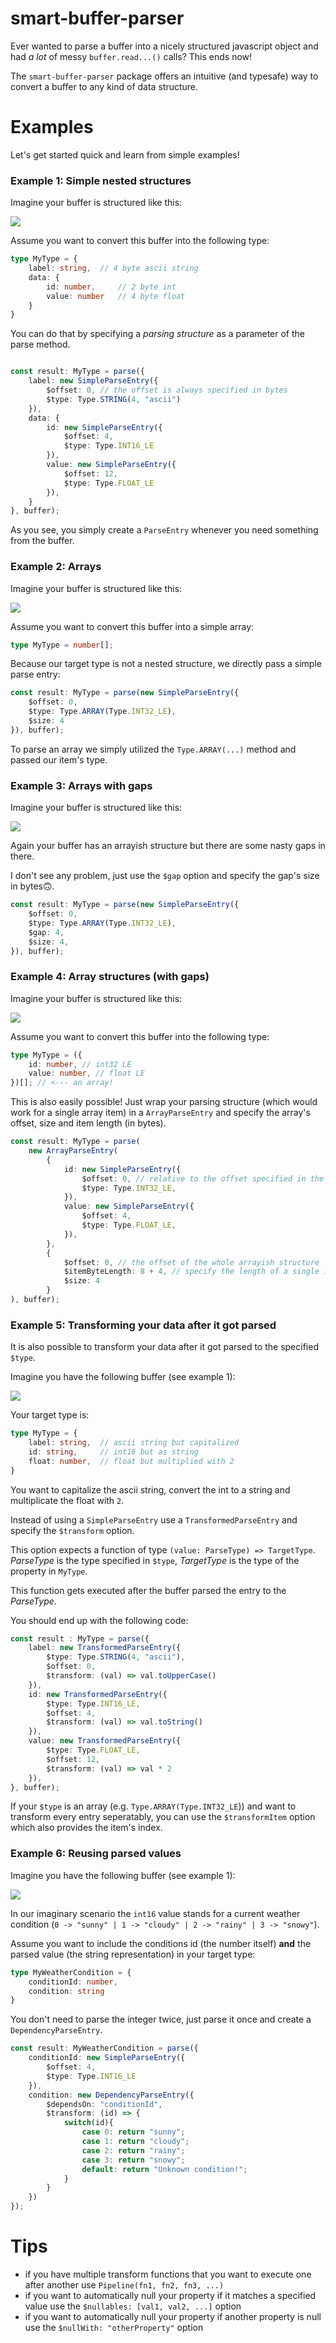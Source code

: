 # smart-buffer-parser

Ever wanted to parse a buffer into a nicely structured javascript object and had _a lot_ of messy `buffer.read...()` calls? This ends now!

The `smart-buffer-parser` package offers an intuitive (and typesafe) way to convert a buffer to any kind of data structure.

# Examples

Let's get started quick and learn from simple examples!

### Example 1: Simple nested structures

Imagine your buffer is structured like this:

![](./screenshots/1.jpg)

Assume you want to convert this buffer into the following type: 

```ts
type MyType = {
    label: string,  // 4 byte ascii string
    data: {
        id: number,     // 2 byte int
        value: number   // 4 byte float
    }
}
```

You can do that by specifying a _parsing structure_ as a parameter of the parse method.

```ts

const result: MyType = parse({
    label: new SimpleParseEntry({
        $offset: 0, // the offset is always specified in bytes
        $type: Type.STRING(4, "ascii")
    }),
    data: {
        id: new SimpleParseEntry({
            $offset: 4,
            $type: Type.INT16_LE
        }),
        value: new SimpleParseEntry({
            $offset: 12,
            $type: Type.FLOAT_LE
        }),
    }
}, buffer);
```

As you see, you simply create a `ParseEntry` whenever you need something from the buffer.

### Example 2: Arrays

Imagine your buffer is structured like this:

![](./screenshots/2.jpg)

Assume you want to convert this buffer into a simple array: 

```ts
type MyType = number[];
```

Because our target type is not a nested structure, we directly pass a simple parse entry:

```ts
const result: MyType = parse(new SimpleParseEntry({
    $offset: 0,
    $type: Type.ARRAY(Type.INT32_LE),
    $size: 4
}), buffer);
```

To parse an array we simply utilized the `Type.ARRAY(...)` method and passed our item's type.

### Example 3: Arrays with gaps

Imagine your buffer is structured like this:

![](./screenshots/3.jpg)

Again your buffer has an arrayish structure but there are some nasty gaps in there.

I don't see any problem, just use the `$gap` option and specify the gap's size in bytes🙃.
```ts
const result: MyType = parse(new SimpleParseEntry({
    $offset: 0,
    $type: Type.ARRAY(Type.INT32_LE),
    $gap: 4,
    $size: 4,
}), buffer);
```

### Example 4: Array structures (with gaps)

Imagine your buffer is structured like this:

![](./screenshots/4.jpg)

Assume you want to convert this buffer into the following type: 

```ts
type MyType = ({
    id: number, // int32 LE
    value: number, // float LE
})[]; // <--- an array!
```

This is also easily possible! Just wrap your parsing structure (which would work for a single array item) in a `ArrayParseEntry` and specify the array's offset, size and item length (in bytes).


```ts
const result: MyType = parse(
    new ArrayParseEntry(
        {
            id: new SimpleParseEntry({
                $offset: 0, // relative to the offset specified in the array options
                $type: Type.INT32_LE,
            }),
            value: new SimpleParseEntry({
                $offset: 4,
                $type: Type.FLOAT_LE,
            }),
        }, 
        {
            $offset: 0, // the offset of the whole arrayish structure
            $itemByteLength: 8 + 4, // specify the length of a single item + the gap
            $size: 4
        }           
), buffer);
```

### Example 5: Transforming your data after it got parsed

It is also possible to transform your data after it got parsed to the specified `$type`.

Imagine you have the following buffer (see example 1):

![](./screenshots/1.jpg)

Your target type is:

```ts
type MyType = {
    label: string,  // ascii string but capitalized
    id: string,     // int16 but as string
    float: number,  // float but multiplied with 2
}
```

You want to capitalize the ascii string, convert the int to a string and multiplicate the float with `2`.

Instead of using a `SimpleParseEntry` use a `TransformedParseEntry` and specify the `$transform` option.

This option expects a function of type `(value: ParseType) => TargetType`. _ParseType_ is the type specified in `$type`, _TargetType_ is the type of the property in `MyType`. 

This function gets executed after the buffer parsed the entry to the _ParseType_.


You should end up with the following code:
```ts
const result : MyType = parse({
    label: new TransformedParseEntry({
        $type: Type.STRING(4, "ascii"),
        $offset: 0,
        $transform: (val) => val.toUpperCase()
    }),
    id: new TransformedParseEntry({
        $type: Type.INT16_LE,
        $offset: 4,
        $transform: (val) => val.toString()
    }),
    value: new TransformedParseEntry({
        $type: Type.FLOAT_LE,
        $offset: 12,
        $transform: (val) => val * 2
    }),
}, buffer);
```

If your `$type` is an array (e.g. `Type.ARRAY(Type.INT32_LE`)) and want to transform every entry seperatably, you can use the `$transformItem` option which also provides the item's index.


### Example 6: Reusing parsed values

Imagine you have the following buffer (see example 1):

![](./screenshots/1.jpg)

In our imaginary scenario the `int16` value stands for a current weather condition (`0 -> "sunny" | 1 -> "cloudy" | 2 -> "rainy" | 3 -> "snowy"`).

Assume you want to include the conditions id (the number itself) **and**  the parsed value (the string representation) in your target type:

```ts
type MyWeatherCondition = {
    conditionId: number,
    condition: string
}
```

You don't need to parse the integer twice, just parse it once and create a `DependencyParseEntry`.


```ts
const result: MyWeatherCondition = parse({
    conditionId: new SimpleParseEntry({
        $offset: 4,
        $type: Type.INT16_LE
    }),
    condition: new DependencyParseEntry({
        $dependsOn: "conditionId",
        $transform: (id) => {
            switch(id){
                case 0: return "sunny";
                case 1: return "cloudy";
                case 2: return "rainy";
                case 3: return "snowy";
                default: return "Unknown condition!";
            }
        }
    })
});
```

# Tips

- if you have multiple transform functions that you want to execute one after another use `Pipeline(fn1, fn2, fn3, ...)`
- if you want to automatically null your property if it matches a specified value use the `$nullables: [val1, val2, ...]` option
- if you want to automatically null your property if another property is null use the `$nullWith: "otherProperty"` option